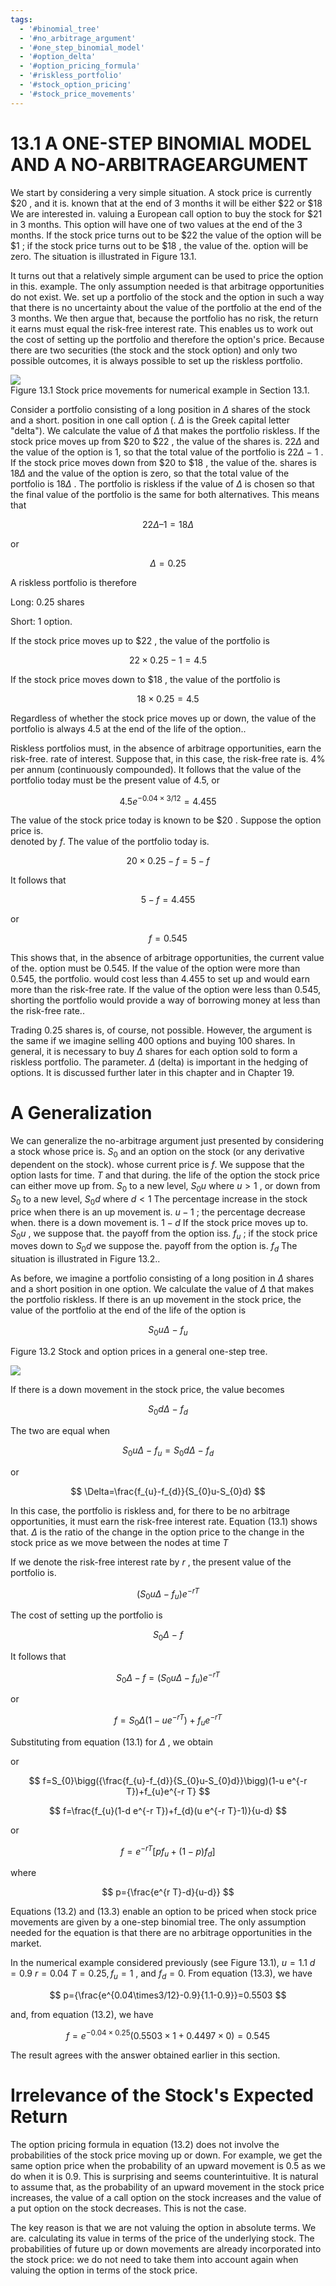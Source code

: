 ```yaml
---
tags:
  - '#binomial_tree'
  - '#no_arbitrage_argument'
  - '#one_step_binomial_model'
  - '#option_delta'
  - '#option_pricing_formula'
  - '#riskless_portfolio'
  - '#stock_option_pricing'
  - '#stock_price_movements'
---
```

# 13.1 A ONE-STEP BINOMIAL MODEL AND A NO-ARBITRAGEARGUMENT  

We start by considering a very simple situation. A stock price is currently $\$20$ , and it is. known that at the end of 3 months it will be either $\$22$ or $\$18$ We are interested in. valuing a European call option to buy the stock for $\$21$ in 3 months. This option will have one of two values at the end of the 3 months. If the stock price turns out to be $\$22$ the value of the option will be $\$1$ ; if the stock price turns out to be $\$18$ , the value of the. option will be zero. The situation is illustrated in Figure 13.1.  

It turns out that a relatively simple argument can be used to price the option in this. example. The only assumption needed is that arbitrage opportunities do not exist. We. set up a portfolio of the stock and the option in such a way that there is no uncertainty about the value of the portfolio at the end of the 3 months. We then argue that, because the portfolio has no risk, the return it earns must equal the risk-free interest rate. This enables us to work out the cost of setting up the portfolio and therefore the option's price. Because there are two securities (the stock and the stock option) and only two possible outcomes, it is always possible to set up the riskless portfolio.  

![](images/38bb7f8e8dc74666700d85811ed7ef4684d103bf4e73b02816f74942031f1670.jpg)  
Figure 13.1 Stock price movements for numerical example in Section 13.1.  

Consider a portfolio consisting of a long position in $\Delta$ shares of the stock and a short. position in one call option (. $\Delta$ is the Greek capital letter "delta"). We calculate the value of $\Delta$ that makes the portfolio riskless. If the stock price moves up from $\$20$ to $\$22$ , the value of the shares is. $22\Delta$ and the value of the option is 1, so that the total value of the portfolio is $22\Delta\:-\:1$ . If the stock price moves down from $\$20$ to $\$18$ , the value of the. shares is $18\Delta$ and the value of the option is zero, so that the total value of the portfolio is $18\Delta$ . The portfolio is riskless if the value of $\Delta$ is chosen so that the final value of the portfolio is the same for both alternatives. This means that  

$$
22\Delta\textrm{--}1=18\Delta
$$  

or  

$$
\Delta=0.25
$$  

A riskless portfolio is therefore  

Long: 0.25 shares  

Short: 1 option.  

If the stock price moves up to $\$22$ , the value of the portfolio is  

$$
22\times0.25-1=4.5
$$  

If the stock price moves down to $\$18$ , the value of the portfolio is  

$$
18\times0.25=4.5
$$  

Regardless of whether the stock price moves up or down, the value of the portfolio is always 4.5 at the end of the life of the option..  

Riskless portfolios must, in the absence of arbitrage opportunities, earn the risk-free. rate of interest. Suppose that, in this case, the risk-free rate is. $4\%$ per annum (continuously compounded). It follows that the value of the portfolio today must be the present value of 4.5, or  

$$
4.5e^{-0.04\times3/12}=4.455
$$  

The value of the stock price today is known to be $\$20$ . Suppose the option price is.   
denoted by $f.$ The value of the portfolio today is.  

$$
20\times0.25-f=5-f
$$  

It follows that  

$$
5-f=4.455
$$  

or  

$$
f=0.545
$$  

This shows that, in the absence of arbitrage opportunities, the current value of the. option must be 0.545. If the value of the option were more than 0.545, the portfolio. would cost less than 4.455 to set up and would earn more than the risk-free rate. If the value of the option were less than 0.545, shorting the portfolio would provide a way of borrowing money at less than the risk-free rate..  

Trading 0.25 shares is, of course, not possible. However, the argument is the same if we imagine selling 400 options and buying 100 shares. In general, it is necessary to buy $\Delta$ shares for each option sold to form a riskless portfolio. The parameter. $\Delta$ (delta) is important in the hedging of options. It is discussed further later in this chapter and in Chapter 19.  

# A Generalization  

We can generalize the no-arbitrage argument just presented by considering a stock whose price is. $S_{0}$ and an option on the stock (or any derivative dependent on the stock). whose current price is $f.$ We suppose that the option lasts for time. $T$ and that during. the life of the option the stock price can either move up from. $S_{0}$ to a new level, $S_{0}u$ where $u>1$ , or down from $S_{0}$ to a new level, $S_{0}d$ where $d<1$ The percentage increase in the stock price when there is an up movement is. $u-1$ ; the percentage decrease when. there is a down movement is. $1-d$ If the stock price moves up to. $S_{0}u$ , we suppose that. the payoff from the option iss. $f_{u}$ ; if the stock price moves down to $S_{0}d$ we suppose the. payoff from the option is. $f_{d}$ The situation is illustrated in Figure 13.2..  

As before, we imagine a portfolio consisting of a long position in $\Delta$ shares and a short position in one option. We calculate the value of $\Delta$ that makes the portfolio riskless. If there is an up movement in the stock price, the value of the portfolio at the end of the life of the option is  

$$
S_{0}u\Delta\mathrm{~-~}f_{u}
$$  

Figure 13.2 Stock and option prices in a general one-step tree.  

![](images/30b26acc1895528c931671080278dcdc5c6a1fba6c100201700a000efbe0699a.jpg)  

If there is a down movement in the stock price, the value becomes  

$$
S_{0}d\Delta\:-\:f_{d}
$$  

The two are equal when  

$$
S_{0}u\Delta\mathrm{~-~}f_{u}=S_{0}d\Delta\mathrm{~-~}f_{d}
$$  

or  

$$
\Delta=\frac{f_{u}-f_{d}}{S_{0}u-S_{0}d}
$$  

In this case, the portfolio is riskless and, for there to be no arbitrage opportunities, it must earn the risk-free interest rate. Equation (13.1) shows that. $\Delta$ is the ratio of the change in the option price to the change in the stock price as we move between the nodes at time $T$  

If we denote the risk-free interest rate by $r$ , the present value of the portfolio is.  

$$
(S_{0}u\Delta-f_{u})e^{-r T}
$$  

The cost of setting up the portfolio is  

$$
S_{0}\Delta\mathrm{~-~}f
$$  

It follows that  

$$
S_{0}\Delta-f=(S_{0}u\Delta-f_{u})e^{-r T}
$$  

or  

$$
f=S_{0}\Delta(1-u e^{-r T})+f_{u}e^{-r T}
$$  

Substituting from equation (13.1) for $\Delta$ , we obtain  

or  

$$
f=S_{0}\bigg({\frac{f_{u}-f_{d}}{S_{0}u-S_{0}d}}\bigg)(1-u e^{-r T})+f_{u}e^{-r T} 
$$  

$$
f=\frac{f_{u}(1-d e^{-r T})+f_{d}(u e^{-r T}-1)}{u-d}
$$  

or  

$$
f=e^{-r T}[p f_{u}+(1-p)f_{d}]
$$  

where  

$$
p={\frac{e^{r T}-d}{u-d}}
$$  

Equations (13.2) and (13.3) enable an option to be priced when stock price movements are given by a one-step binomial tree. The only assumption needed for the equation is that there are no arbitrage opportunities in the market.  

In the numerical example considered previously (see Figure 13.1), $u=1.1$ $d=0.9$ $r=0.04$ $T=0.25,f_{u}=1$ , and $f_{d}=0.$ From equation (13.3), we have  

$$
p={\frac{e^{0.04\times3/12}-0.9}{1.1-0.9}}=0.5503
$$  

and, from equation (13.2), we have  

$$
f=e^{-0.04\times0.25}(0.5503\times1+0.4497\times0)=0.545
$$  

The result agrees with the answer obtained earlier in this section.  

# Irrelevance of the Stock's Expected Return  

The option pricing formula in equation (13.2) does not involve the probabilities of the stock price moving up or down. For example, we get the same option price when the probability of an upward movement is 0.5 as we do when it is 0.9. This is surprising and seems counterintuitive. It is natural to assume that, as the probability of an upward movement in the stock price increases, the value of a call option on the stock increases and the value of a put option on the stock decreases. This is not the case.  

The key reason is that we are not valuing the option in absolute terms. We are. calculating its value in terms of the price of the underlying stock. The probabilities of future up or down movements are already incorporated into the stock price: we do not need to take them into account again when valuing the option in terms of the stock price.  
